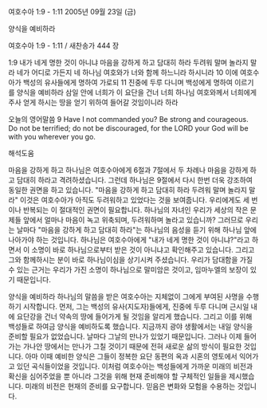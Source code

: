 여호수아 1:9 - 1:11 
2005년 09월 23일 (금)

양식을 예비하라



여호수아 1:9 - 1:11 / 새찬송가 444 장


1:9 내가 네게 명한 것이 아니냐 마음을 강하게 하고 담대히 하라 두려워 말며 놀라지 말라 네가 어디로 가든지 네 하나님 여호와가 너와 함께 하느니라 하시니라 10 이에 여호수아가 백성의 유사들에게 명하여 가로되 11 진중에 두루 다니며 백성에게 명하여 이르기를 양식을 예비하라 삼일 안에 너희가 이 요단을 건너 너희 하나님 여호와께서 너희에게 주사 얻게 하시는 땅을 얻기 위하여 들어갈 것임이니라 하라 

오늘의 영어말씀 
9 Have I not commanded you? Be strong and courageous. Do not be terrified; do not be discouraged, for the LORD your God will be with you wherever you go.

해석도움





마음을 강하게 하고 
하나님은 여호수아에게 6절과 7절에서 두 차례나 마음을 강하게 하고 담대히 하라고 격려하셨습니다. 그런데 하나님은 9절에서 다시 한번 더욱 강조하여 동일한 권면을 하고 있습니다. "마음을 강하게 하고 담대히 하라 두려워 말며 놀라지 말라"  이것은 여호수아가 아직도 두려워하고 있었다는 것을 보여줍니다. 우리에게도 세 번이나 반복되는 이 절대적인 권면이 필요합니다. 하나님의 자녀인 우리가 세상의 작은 문제들 앞에서 얼마나 마음이 녹고 위축되며, 두려워하며 놀라고 있습니까? 그러므로 우리는 날마다 "마음을 강하게 하고 담대히 하라"는 하나님의 음성을 듣기 위해 하나님 앞에 나아가야 하는 것입니다. 하나님은 여호수아에게 "내가 네게 명한 것이 아니냐?"라고 하면서 이 소명이 바로 하나님으로부터 받은 것이 아니냐고 확인해주고 있습니다. 그리고 그와 함께하시는 분이 바로 하나님이심을 상기시켜 주셨습니다. 우리가 담대함을 가질 수 있는 근거는 우리가 가진 소명이 하나님으로 말미암은 것이고, 임마누엘의 보장이 있기 때문입니다. 

양식을 예비하라 
하나님의 말씀을 받은 여호수아는 지체없이 그에게 부여된 사명을 수행하기 시작합니다. 먼저, 그는 백성의 유사(지도자)들에게, 진중에 두루 다니며 근시일 내에 요단강을 건너 약속의 땅에 들어가게 될 것임을 알리게 했습니다. 그리고 이를 위해 백성들로 하여금 양식을 예비하도록 했습니다. 지금까지 광야 생활에서는 내일 양식을 준비할 필요가 없었습니다. 날마다 그날의 만나가 있었기 때문입니다. 그러나 이제 들어가는 가나안 땅에서는 만나가 그칠 것이기 때문에 전혀 새로운 삶의 방식이 필요한 것입니다. 아마 이때 예비한 양식은 그들이 정복한 요단 동편의 옥과 시혼의 영토에서 익어가고 있던 곡식들이었을 것입니다. 이처럼 여호수아는 백성들에게 가까운 미래의 비전과 확신을 심어주었을 뿐 아니라 그것을 위해 현재 준비해야 할 구체적인 일들을 제시했습니다. 미래의 비전은 현재의 준비를 요구합니다. 믿음은 변화와 모험을 수용하는 것입니다.